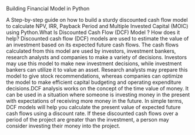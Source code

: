 Building Financial Model in Python

A Step-by-step guide on how to build a sturdy discounted cash flow model to calculate NPV, IRR, Payback Period and Multiple Invested Capital (MOIC) using Python.What Is Discounted Cash Flow (DCF) Model ? How does it help? Discounted cash flow (DCF) models are used to estimate the value of an investment based on its expected future cash flows. The cash flows calculated from this model are used by investors, investment bankers, research analysts and companies to make a variety of decisions. Investors may use this model to make new investment decisions, while investment bankers can utilize it to value an asset. Research analysts may prepare this model to give stock recommendations, whereas companies can optimize the model to make efficient capital budgeting and operating expenditure decisions.DCF analysis works on the concept of the time value of money. It can be used in a situation where someone is investing money in the present with expectations of receiving more money in the future. In simple terms, DCF models will help you calculate the present value of expected future cash flows using a discount rate. If these discounted cash flows over a period of the project are greater than the investment, a person may consider investing their money into the project.

